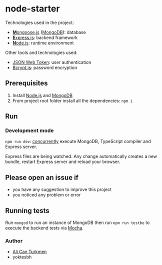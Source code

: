 # node-starter


Technologies used in the project:
* [**M**ongoose.js](http://www.mongoosejs.com) ([MongoDB](https://www.mongodb.com)): database
* [**E**xpress.js](http://expressjs.com): backend framework
* [**N**ode.js](https://nodejs.org): runtime environment

Other tools and technologies used:
* [JSON Web Token](https://jwt.io): user authentication
* [Bcrypt.js](https://github.com/dcodeIO/bcrypt.js): password encryption

## Prerequisites
1. Install [Node.js](https://nodejs.org) and [MongoDB](https://www.mongodb.com)
3. From project root folder install all the dependencies: `npm i`

## Run
### Development mode
`npm run dev`: [concurrently](https://github.com/kimmobrunfeldt/concurrently) execute MongoDB, TypeScript compiler and Express server.

Express files are being watched. Any change automatically creates a new bundle, restart Express server and reload your browser.

## Please open an issue if
* you have any suggestion to improve this project
* you noticed any problem or error

## Running tests
Run `mongod` to run an instance of MongoDB then run `npm run testbe` to execute the backend tests via [Mocha](https://mochajs.org/).

### Author
* [Ali Can Turkmen](https://github.com/alicanturkmen)
* yoktesbh